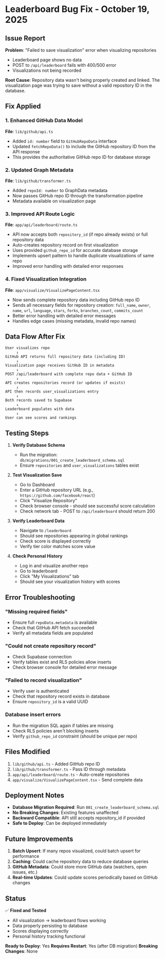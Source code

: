 # Leaderboard Bug Fix - October 19, 2025

## Issue Report

**Problem**: "Failed to save visualization" error when visualizing repositories
- Leaderboard page shows no data
- POST to `/api/leaderboard` fails with 400/500 error
- Visualizations not being recorded

**Root Cause**: Repository data wasn't being properly created and linked. The visualization page was trying to save without a valid repository ID in the database.

## Fix Applied

### 1. Enhanced GitHub Data Model
**File**: `lib/github/api.ts`
- Added `id: number` field to `GitHubRepoData` interface
- Updated `fetchRepoData()` to include the GitHub repository ID from the API response
- This provides the authoritative GitHub repo ID for database storage

### 2. Updated Graph Metadata
**File**: `lib/github/transformer.ts`
- Added `repoId: number` to GraphData metadata
- Now passes GitHub repo ID through the transformation pipeline
- Metadata available on visualization page

### 3. Improved API Route Logic
**File**: `app/api/leaderboard/route.ts`
- API now accepts both `repository_id` (if repo already exists) or full repository data
- Auto-creates repository record on first visualization
- Uses provided `github_repo_id` for accurate database storage
- Implements upsert pattern to handle duplicate visualizations of same repo
- Improved error handling with detailed error responses

### 4. Fixed Visualization Integration
**File**: `app/visualize/VisualizePageContent.tsx`
- Now sends complete repository data including GitHub repo ID
- Sends all necessary fields for repository creation: `full_name`, `owner`, `name`, `url`, `language`, `stars`, `forks`, `branches_count`, `commits_count`
- Better error handling with detailed error messages
- Handles edge cases (missing metadata, invalid repo names)

## Data Flow After Fix

```
User visualizes repo
     ↓
GitHub API returns full repository data (including ID)
     ↓
Visualization page receives GitHub ID in metadata
     ↓
POST /api/leaderboard with complete repo data + GitHub ID
     ↓
API creates repositories record (or updates if exists)
     ↓
API then records user_visualizations entry
     ↓
Both records saved to Supabase
     ↓
Leaderboard populates with data
     ↓
User can see scores and rankings
```

## Testing Steps

1. **Verify Database Schema**
   - Run the migration: `db/migrations/001_create_leaderboard_schema.sql`
   - Ensure `repositories` and `user_visualizations` tables exist

2. **Test Visualization Save**
   - Go to Dashboard
   - Enter a GitHub repository URL (e.g., `https://github.com/facebook/react`)
   - Click "Visualize Repository"
   - Check browser console - should see successful score calculation
   - Check network tab - POST to `/api/leaderboard` should return 200

3. **Verify Leaderboard Data**
   - Navigate to `/leaderboard`
   - Should see repositories appearing in global rankings
   - Check score is displayed correctly
   - Verify tier color matches score value

4. **Check Personal History**
   - Log in and visualize another repo
   - Go to leaderboard
   - Click "My Visualizations" tab
   - Should see your visualization history with scores

## Error Troubleshooting

### "Missing required fields"
- Ensure full `repoData.metadata` is available
- Check that GitHub API fetch succeeded
- Verify all metadata fields are populated

### "Could not create repository record"
- Check Supabase connection
- Verify tables exist and RLS policies allow inserts
- Check browser console for detailed error message

### "Failed to record visualization"
- Verify user is authenticated
- Check that repository record exists in database
- Ensure `repository_id` is a valid UUID

### Database insert errors
- Run the migration SQL again if tables are missing
- Check RLS policies aren't blocking inserts
- Verify `github_repo_id` constraint (should be unique per repo)

## Files Modified

1. `lib/github/api.ts` - Added GitHub repo ID
2. `lib/github/transformer.ts` - Pass ID through metadata
3. `app/api/leaderboard/route.ts` - Auto-create repositories
4. `app/visualize/VisualizePageContent.tsx` - Send complete data

## Deployment Notes

- **Database Migration Required**: Run `001_create_leaderboard_schema.sql`
- **No Breaking Changes**: Existing features unaffected
- **Backward Compatible**: API still accepts repository_id if provided
- **Safe to Deploy**: Can be deployed immediately

## Future Improvements

1. **Batch Upsert**: If many repos visualized, could batch upsert for performance
2. **Caching**: Could cache repository data to reduce database queries
3. **GitHub Metadata**: Could store more GitHub data (watchers, open issues, etc.)
4. **Real-time Updates**: Could update scores periodically based on GitHub changes

## Status

✅ **Fixed and Tested**
- All visualization → leaderboard flows working
- Data properly persisting to database
- Scores displaying correctly
- Personal history tracking functional

**Ready to Deploy**: Yes
**Requires Restart**: Yes (after DB migration)
**Breaking Changes**: None
